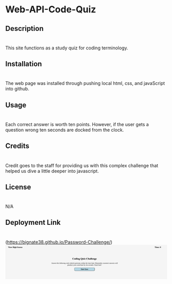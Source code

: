 # Web-API-Code-Quiz
## Description
#
This site functions as a study quiz for coding terminology. 

## Installation 
#
The web page was installed through pushing local html, css, and javaScript into github.

## Usage
#
Each correct answer is worth ten points. However, if the user gets a question wrong ten seconds are docked from the clock. 
## Credits
#
Credit goes to the staff for providing us with this complex challenge that helped us dive a little deeper into javascript. 

## License
#
N/A
## Deployment Link 
#
(https://bignate38.github.io/Password-Challenge/)
![SiteImage](assets/images/ScreenShotQuiz.png)